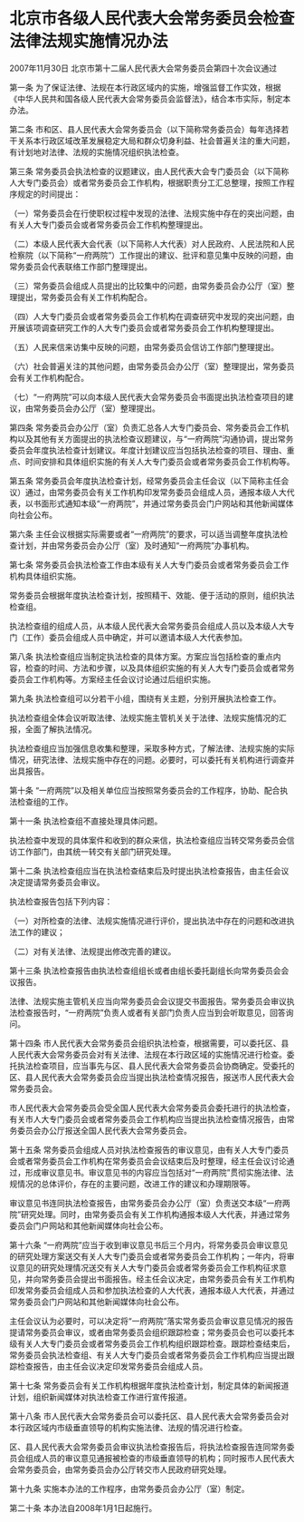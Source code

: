 # 北京市各级人民代表大会常务委员会检查法律法规实施情况办法

2007年11月30日 北京市第十二届人民代表大会常务委员会第四十次会议通过

<!-- INFO END -->

第一条 为了保证法律、法规在本行政区域内的实施，增强监督工作实效，根据《中华人民共和国各级人民代表大会常务委员会监督法》，结合本市实际，制定本办法。

第二条 市和区、县人民代表大会常务委员会（以下简称常务委员会）每年选择若干关系本行政区域改革发展稳定大局和群众切身利益、社会普遍关注的重大问题，有计划地对法律、法规的实施情况组织执法检查。

第三条 常务委员会执法检查的议题建议，由人民代表大会专门委员会（以下简称人大专门委员会）或者常务委员会工作机构，根据职责分工汇总整理，按照工作程序规定的时间提出：

（一）常务委员会在行使职权过程中发现的法律、法规实施中存在的突出问题，由有关人大专门委员会或者常务委员会工作机构整理提出。

（二）本级人民代表大会代表（以下简称人大代表）对人民政府、人民法院和人民检察院（以下简称“一府两院”）工作提出的建议、批评和意见集中反映的问题，由常务委员会代表联络工作部门整理提出。

（三）常务委员会组成人员提出的比较集中的问题，由常务委员会办公厅（室）整理提出，常务委员会有关工作机构配合。

（四）人大专门委员会或者常务委员会工作机构在调查研究中发现的突出问题，由开展该项调查研究工作的人大专门委员会或者常务委员会工作机构整理提出。

（五）人民来信来访集中反映的问题，由常务委员会信访工作部门整理提出。

（六）社会普遍关注的其他问题，由常务委员会办公厅（室）整理提出，常务委员会有关工作机构配合。

（七）“一府两院”可以向本级人民代表大会常务委员会书面提出执法检查项目的建议，由常务委员会办公厅（室）整理提出。

第四条 常务委员会办公厅（室）负责汇总各人大专门委员会、常务委员会工作机构以及其他有关方面提出的执法检查议题建议，与“一府两院”沟通协调，提出常务委员会年度执法检查计划建议。年度计划建议应当包括执法检查的项目、理由、重点、时间安排和具体组织实施的有关人大专门委员会或者常务委员会工作机构等。

第五条 常务委员会年度执法检查计划，经常务委员会主任会议（以下简称主任会议）通过，由常务委员会有关工作机构印发常务委员会组成人员，通报本级人大代表，以书面形式通知本级“一府两院”，并通过常务委员会门户网站和其他新闻媒体向社会公布。

第六条 主任会议根据实际需要或者“一府两院”的要求，可以适当调整年度执法检查计划，并由常务委员会办公厅（室）及时通知“一府两院”办事机构。

第七条 常务委员会执法检查工作由本级有关人大专门委员会或者常务委员会工作机构具体组织实施。

常务委员会根据年度执法检查计划，按照精干、效能、便于活动的原则，组织执法检查组。

执法检查组的组成人员，从本级人民代表大会常务委员会组成人员以及本级人大专门（工作）委员会组成人员中确定，并可以邀请本级人大代表参加。

第八条 执法检查组应当制定执法检查的具体方案。方案应当包括检查的重点内容，检查的时间、方法和步骤，以及具体组织实施的有关人大专门委员会或者常务委员会工作机构等。方案经主任会议讨论通过后组织实施。

第九条 执法检查组可以分若干小组，围绕有关主题，分别开展执法检查工作。

执法检查组全体会议听取法律、法规实施主管机关关于法律、法规实施情况的汇报，全面了解执法情况。

执法检查组应当加强信息收集和整理，采取多种方式，了解法律、法规实施的实际情况，研究法律、法规实施中存在的问题。必要时，可以委托有关机构进行调查并出具报告。

第十条 “一府两院”以及相关单位应当按照常务委员会的工作程序，协助、配合执法检查组的工作。

第十一条 执法检查组不直接处理具体问题。

执法检查中发现的具体案件和收到的群众来信，执法检查组应当转交常务委员会信访工作部门，由其统一转交有关部门研究处理。

第十二条 执法检查组应当在执法检查结束后及时提出执法检查报告，由主任会议决定提请常务委员会审议。

执法检查报告包括下列内容：

（一）对所检查的法律、法规实施情况进行评价，提出执法中存在的问题和改进执法工作的建议；

（二）对有关法律、法规提出修改完善的建议。

第十三条 执法检查报告由执法检查组组长或者由组长委托副组长向常务委员会会议报告。

法律、法规实施主管机关应当向常务委员会会议提交书面报告。常务委员会审议执法检查报告时，“一府两院”负责人或者有关部门负责人应当到会听取意见，回答询问。

第十四条 市人民代表大会常务委员会组织执法检查，根据需要，可以委托区、县人民代表大会常务委员会对有关法律、法规在本行政区域的实施情况进行检查。委托执法检查项目，应当事先与区、县人民代表大会常务委员会协商确定。受委托的区、县人民代表大会常务委员会应当提出执法检查情况报告，报送市人民代表大会常务委员会。

市人民代表大会常务委员会受全国人民代表大会常务委员会委托进行的执法检查，有关市人大专门委员会或者常务委员会工作机构应当提出执法检查情况报告，由常务委员会办公厅报送全国人民代表大会常务委员会。

第十五条 常务委员会组成人员对执法检查报告的审议意见，由有关人大专门委员会或者常务委员会工作机构在常务委员会会议结束后及时整理，经主任会议讨论通过，形成审议意见书。审议意见书的内容应当包括对“一府两院”贯彻实施法律、法规情况的总体评价，存在的主要问题，改进工作的建议和办理期限等。

审议意见书连同执法检查报告，由常务委员会办公厅（室）负责送交本级“一府两院”研究处理。同时，由常务委员会有关工作机构通报本级人大代表，并通过常务委员会门户网站和其他新闻媒体向社会公布。

第十六条 “一府两院”应当于收到审议意见书后三个月内，将常务委员会审议意见的研究处理方案送交有关人大专门委员会或者常务委员会工作机构；一年内，将审议意见的研究处理情况送交有关人大专门委员会或者常务委员会工作机构征求意见，并向常务委员会提出书面报告。经主任会议决定，由常务委员会有关工作机构印发常务委员会组成人员和参加执法检查的人大代表，通报本级人大代表，并通过常务委员会门户网站和其他新闻媒体向社会公布。

主任会议认为必要时，可以决定将“一府两院”落实常务委员会审议意见情况的报告提请常务委员会审议，或者由常务委员会组织跟踪检查；常务委员会也可以委托本级有关人大专门委员会或者常务委员会工作机构组织跟踪检查。跟踪检查结束后，常务委员会执法检查组、有关人大专门委员会或者常务委员会工作机构应当提出跟踪检查报告，由主任会议决定印发常务委员会组成人员。

第十七条 常务委员会有关工作机构根据年度执法检查计划，制定具体的新闻报道计划，组织新闻媒体对执法检查工作进行宣传报道。

第十八条 市人民代表大会常务委员会可以委托区、县人民代表大会常务委员会对本行政区域内市级垂直领导的机构实施法律、法规的情况进行检查。

区、县人民代表大会常务委员会审议执法检查报告后，将执法检查报告连同常务委员会组成人员的审议意见通报被检查的市级垂直领导的机构；同时报市人民代表大会常务委员会，由常务委员会办公厅转交市人民政府研究处理。

第十九条 实施本办法的工作程序，由常务委员会办公厅（室）制定。

第二十条 本办法自2008年1月1日起施行。

